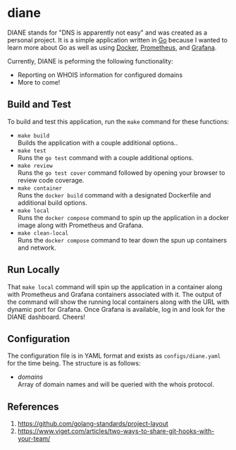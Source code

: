 # diane
DIANE stands for "DNS is apparently not easy" and was created as a personal 
project. It is a simple application written in [Go](https://golang.org/)
because I wanted to learn more about Go as well as using 
[Docker](https://www.docker.com), [Prometheus](https://prometheus.io/), 
and [Grafana](https://grafana.com/).

Currently, DIANE is peforming the following functionality:
* Reporting on WHOIS information for configured domains
* More to come!


## Build and Test
To build and test this application, run the `make` command for these functions:

* `make build`  
  Builds the application with a couple additional options..
* `make test`  
  Runs the `go test` command with a couple additional options.
* `make review`  
  Runs the `go test cover` command followed by opening your browser to review code coverage.
* `make container`  
  Runs the `docker build` command with a designated Dockerfile and additional build options.
* `make local`  
  Runs the `docker compose` command to spin up the application in a docker image along
  with Prometheus and Grafana. 
* `make clean-local`  
  Runs the `docker compose` command to tear down the spun up containers and network.

## Run Locally
That `make local` command will spin up the application in a container along with 
Prometheus and Grafana containers associated with it. The output of the command will
show the running local containers along with the URL with dynamic port for Grafana. Once
Grafana is available, log in and look for the DIANE dashboard. Cheers!

## Configuration
The configuration file is in YAML format and exists as `configs/diane.yaml` for the time being. The structure is as follows:

* _domains_  
  Array of domain names and will be queried with the whois protocol.




## References
1. https://github.com/golang-standards/project-layout
1. https://www.viget.com/articles/two-ways-to-share-git-hooks-with-your-team/

